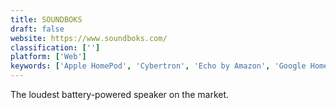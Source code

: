 ```yaml
---
title: SOUNDBOKS
draft: false 
website: https://www.soundboks.com/
classification: ['']
platform: ['Web']
keywords: ['Apple HomePod', 'Cybertron', 'Echo by Amazon', 'Google Home', 'Google Home Max', 'Google Home Mini', 'Soundots', 'The Wooden Boombox', 'UE Boom', 'Whyd']
---
```

The loudest battery-powered speaker on the market.